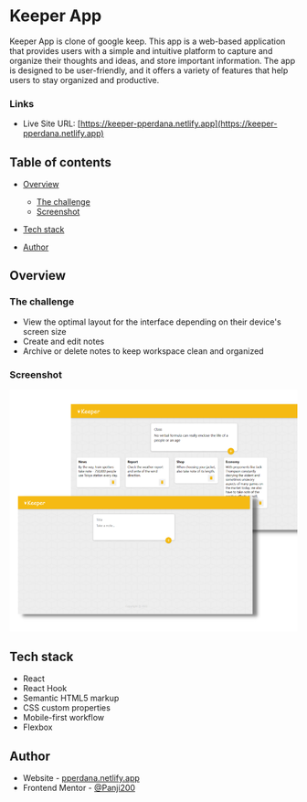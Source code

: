# Keeper App

Keeper App is clone of google keep. This app is a web-based application that provides users with a simple and intuitive platform to capture and organize their thoughts and ideas, and store important information. The app is designed to be user-friendly, and it offers a variety of features that help users to stay organized and productive.

### Links

- Live Site URL: [https://keeper-pperdana.netlify.app](https://keeper-pperdana.netlify.app)

## Table of contents
 
  - [Overview](#overview)
    - [The challenge](#the-challenge)
    - [Screenshot](#screenshot)
 
  - [Tech stack](#tech-stack)
 
  - [Author](#author)
  

## Overview

### The challenge

- View the optimal layout for the interface depending on their device's screen size
- Create and edit notes
- Archive or delete notes to keep workspace clean and organized

### Screenshot
![](./public/keeper.png)


## Tech stack
- React
- React Hook
- Semantic HTML5 markup
- CSS custom properties
- Mobile-first workflow
- Flexbox


## Author

- Website - [pperdana.netlify.app](https://pperdana.netlify.app)
- Frontend Mentor - [@Panji200](https://www.frontendmentor.io/profile/Panji200)
